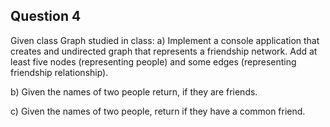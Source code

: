 ## Question 4

Given class Graph studied in class: 
a) Implement a console application that creates and undirected graph that represents a friendship network. Add at least five nodes (representing people) and some edges (representing friendship relationship).

b) Given the names of two people return, if they are friends.

c) Given the names of two people, return if they have a common friend.
